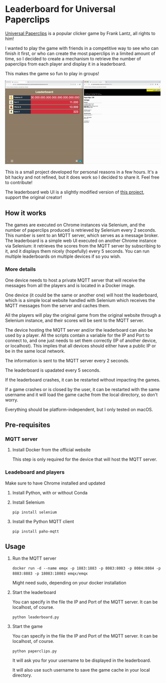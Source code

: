 Leaderboard for Universal Paperclips
=======================

[Universal Paperclips](https://www.decisionproblem.com/paperclips/) is a popular clicker game by Frank Lantz, all rights to him!

I wanted to play the game with friends in a competitive way to see who can finish it first, or who can create the most paperclips in a limited amount of time, so I decided to create a mechanism to retrieve the number of paperclips from each player and display it in a leaderboard. 

This makes the game so fun to play in groups!

![](img/demo.gif)


This is a small project developed for personal reasons in a few hours. It's a bit hacky and not refined, but it does work so I decided to share it. Feel free to contribute!

The leaderboard web UI is a slightly modified version of [this project](https://github.com/tgogos/leaderboard), support the original creator!

How it works
----------------

The games are executed on Chrome instances via Selenium, and the number of paperclips produced is retrieved by Selenium every 2 seconds. This number is sent to an MQTT server, which serves as a message broker.
The leaderboard is a simple web UI executed on another Chrome instance via Selenium: it retrieves the scores from the MQTT server by subscribing to it, and it displays them nicely (hopefully) every 5 seconds. You can run multiple leaderboards on multiple devices if so you wish.

### More details
One device needs to host a private MQTT server that will receive the messages from all the players and is located in a Docker image.

One device (it could be the same or another one) will host the leaderboard, which is a simple local website handled with Selenium which receives the MQTT messages from the server and caches them.

All the players will play the original game from the original website through a Selenium instance, and their scores will be sent to the MQTT server.

The device hosting the MQTT server and/or the leaderboard can also be used by a player. All the scripts contain a variable for the IP and Port to connect to, and one just needs to set them correctly (IP of another device, or localhost). This implies that all devices should either have a public IP or be in the same local network.

The information is sent to the MQTT server every 2 seconds.

The leaderboard is upadated every 5 seconds.

If the leaderboard crashes, it can be restarted without impacting the games.

If a game crashes or is closed by the user, it can be restarted with the same username and it will load the game cache from the local directory, so don't worry.

Everything should be platform-independent, but I only tested on macOS.

Pre-requisites
----------------

### MQTT server

1. Install Docker from the official website

   This step is only required for the device that will host the MQTT server.

### Leadeboard and players

Make sure to have Chrome installed and updated

1. Install Python, with or without Conda

2. Install Selenium

   `pip install selenium`

3. Install the Python MQTT client

   `pip install paho-mqtt`


Usage
------------------

1. Run the MQTT server

   `docker run -d --name emqx -p 1883:1883 -p 8083:8083 -p 8084:8084 -p 8883:8883 -p 18083:18083 emqx/emqx`

   Might need sudo, depending on your docker installation

2. Start the leaderboard

   You can specify in the file the IP and Port of the MQTT server. It can be localhost, of course.

   `python leaderboard.py`

3. Start the game

   You can specify in the file the IP and Port of the MQTT server. It can be localhost, of course.

   `python paperclips.py`

   It will ask you for your username to be displayed in the leaderboard.

   It will also use such username to save the game cache in your local directory.

